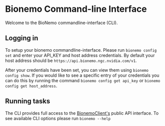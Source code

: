 # Bionemo Command-line Interface

Welcome to the BioNemo commandline-interface (CLI).

## Logging in

To setup your bionemo commandline-interface. Please run `bionemo config set` and enter your API_KEY
and host address credentials. By default your host address should be `https://api.bionemo.ngc.nvidia.com/v1`.

After your credentials have been set, you can view them using `bionemo config show`. If you would like
to see a specific entry of your credentials you can do this by running the command `bionemo config get api_key`
or `bionemo config get host_address`.


## Running tasks

The CLI provides full access to the [BionemoClient's](../api/api.py) public API interface. To see
available CLI options please run
`bionemo --help`
